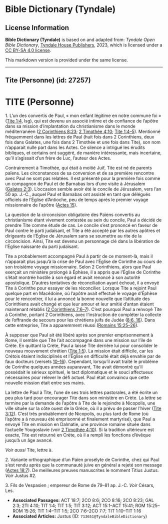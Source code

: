 # Bible Dictionary (Tyndale)

## License Information

**Bible Dictionary (Tyndale)** is based on and adapted from: _Tyndale Open Bible Dictionary_, [Tyndale House Publishers](https://tyndaleopenresources.com/), 2023, which is licensed under a [CC BY-SA 4.0 license](https://creativecommons.org/licenses/by-sa/4.0/legalcode.en).

This markdown version is provided under the same license.



--------------------------------

## Tite (Personne) (id: 27257)

TITE (Personne)
===============

1\. L’un des convertis de Paul, « mon enfant légitime en notre commune foi » ([Tite 1:4](https://ref.ly/Titus1:4), lsg), qui est devenu un associé intime et de confiance de l’apôtre dans sa mission d’implantation du christianisme dans le monde méditerranéen ([2 Corinthiens 8:23](https://ref.ly/2Cor8:23); [2 Timothée 4:10](https://ref.ly/2Tim4:10); [Tite 1:4–5](https://ref.ly/Titus1:4-Titus1:5)). Mentionné fréquemment dans les lettres de Paul (huit fois dans 2 Corinthiens, deux fois dans Galates, une fois dans 2 Timothée et une fois dans Tite), son nom n’apparait nulle part dans les Actes. Ce silence a intrigué les érudits bibliques, et certains ont suggéré, de manière intéressante, mais incertaine, qu’il s’agissait d’un frère de Luc, l’auteur des Actes.

Contrairement à Timothée, qui était à moitié Juif, Tite est né de parents païens. Les circonstances de sa conversion et de sa première rencontre avec Paul ne sont pas relatées. Il est présenté pour la première fois comme un compagnon de Paul et de Barnabas lors d’une visite à Jérusalem ([Galates 2:3](https://ref.ly/Gal2:3)). L’occasion semble avoir été le concile de Jérusalem, vers l’an 50 ap. J.\-C., auquel Paul et Barnabas ont assisté en tant que délégués officiels de l’Église d’Antioche, peu de temps après le premier voyage missionnaire de l’apôtre ([Actes 15](https://ref.ly/Acts15:1-Acts15:41)).

La question de la circoncision obligatoire des Païens convertis au christianisme étant vivement contestée au sein du concile, Paul a décidé de prendre Tite comme étude de cas. Le concile s’est prononcé en faveur de Paul contre le parti judaïsant, et Tite a été accepté par les autres apôtres et dirigeants de l’Église de Jérusalem sans se soumettre au rite de la circoncision. Ainsi, Tite est devenu un personnage clé dans la libération de l’Église naissante du parti judaïsant.

Tite a probablement accompagné Paul à partir de ce moment\-là, mais il n’apparait plus jusqu’à la crise de Paul avec l’Église de Corinthe au cours de son troisième voyage missionnaire. Selon 2 Corinthiens, alors que Paul exerçait un ministère prolongé à Éphèse, il a appris que l’Église de Corinthe s’était montrée hostile à son égard et avait renoncé à son autorité apostolique. D’autres tentatives de réconciliation ayant échoué, il a envoyé Tite à Corinthe pour essayer de les réconcilier. Lorsque Tite a rejoint Paul quelque part en Macédoine, où l’apôtre avait effectué le voyage d’Éphèse pour le rencontrer, il lui a annoncé la bonne nouvelle que l’attitude des Corinthiens avait changé et que leur amour et leur amitié d’antan étaient maintenant rétablis ([2 Corinthiens 7:6–7](https://ref.ly/2Cor7:6-2Cor7:7)). C’est pourquoi Paul a renvoyé Tite à Corinthe, portant 2 Corinthiens, avec l’instruction de compléter la collecte de l’offrande de secours pour les chrétiens juifs de Judée ([8:6, 16](https://ref.ly/2Cor8:6,2Cor8:16)). Dans cette entreprise, Tite a apparemment réussi ([Romains 15:25–26](https://ref.ly/Rom15:25-Rom15:26)).

À supposer que Paul ait été libéré après son premier emprisonnement à Rome, il semble que Tite l’ait accompagné dans une mission sur l’ile de Crète. En quittant la Crète, Paul a laissé Tite derrière lui pour consolider le nouveau mouvement chrétien ([Tite 1:5](https://ref.ly/Titus1:5)). La mission était difficile, car les Crétois étaient indisciplinés et l’Église en difficulté était déjà envahie par de faux docteurs (versets [10–16](https://ref.ly/Titus1:10-Titus1:16)). Cependant, lorsqu’il avait traité le problème de Corinthe quelques années auparavant, Tite avait démontré qu’il possédait le sérieux spirituel, le tact diplomatique et le souci affectueux nécessaires pour relever le défi actuel. Paul était convaincu que cette nouvelle mission était entre ses mains.

La lettre de Paul à Tite, l’une de ses trois lettres pastorales, a été écrite un peu plus tard pour encourager Tite dans son ministère en Crète. La lettre se termine par la demande de l’apôtre à Tite de le rejoindre à Nicopolis, une ville située sur la côte ouest de la Grèce, où il a prévu de passer l’hiver ([Tite 3:12](https://ref.ly/Titus3:12)). C’est très probablement de Nicopolis, ou plus tard de Rome (où l’apôtre a à nouveau été emprisonné et finalement martyrisé), que Paul a envoyé Tite en mission en Dalmatie, une province romaine située dans l’actuelle Yougoslavie (voir [2 Timothée 4:10](https://ref.ly/2Tim4:10)). Si la tradition ultérieure est exacte, Tite est retourné en Crète, où il a rempli les fonctions d’évêque jusqu’à un âge avancé.

*Voir aussi* Tite, lettre à.

2\. Variante orthographique d’un Païen prosélyte de Corinthe, chez qui Paul s’est rendu après que la communauté juive en général a rejeté son message ([Actes 18:7](https://ref.ly/Acts18:7)). De meilleures preuves manuscrites le nomment Titius Justus. *Voir* Justus \#2.

3\. Fils de Vespasien ; empereur de Rome de 79–81 ap. J.\-C. *Voir* Césars, Les.

* **Associated Passages:** ACT 18:7; 2CO 8:6; 2CO 8:16; 2CO 8:23; GAL 2:3; 2TI 4:10; TIT 1:4; TIT 1:5; TIT 3:12; ACT 15:1–ACT 15:41; ROM 15:25–ROM 15:26; TIT 1:4–TIT 1:5; 2CO 7:6–2CO 7:7; TIT 1:10–TIT 1:16
* **Associated Articles:** Justus (ID: `713651@TyndaleBibleDictionary`)

